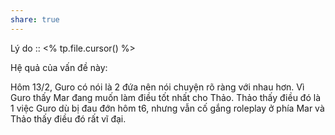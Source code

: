 ```yaml
---
share: true
---
```

Lý do :: <% tp.file.cursor() %>

Hệ quả của vấn đề này:


Hôm 13/2, Guro có nói là 2 đứa nên nói chuyện rõ ràng với nhau hơn. Vì Guro thấy Mar đang muốn làm điều tốt nhất cho Thảo. Thảo thấy điều đó là 1 việc Guro dù bị đau đớn hôm t6, nhưng vẫn cố gắng roleplay ở phía Mar và Thảo thấy điều đó rất vĩ đại.